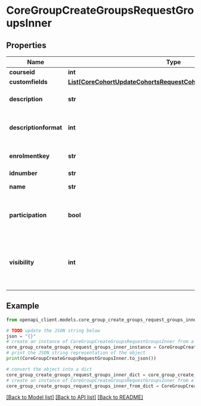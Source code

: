 # CoreGroupCreateGroupsRequestGroupsInner


## Properties

Name | Type | Description | Notes
------------ | ------------- | ------------- | -------------
**courseid** | **int** | id of course | [optional] 
**customfields** | [**List[CoreCohortUpdateCohortsRequestCohortsInnerCustomfieldsInner]**](CoreCohortUpdateCohortsRequestCohortsInnerCustomfieldsInner.md) |  | [optional] 
**description** | **str** | group description text | [optional] [default to 'null']
**descriptionformat** | **int** | description format (1 &#x3D; HTML, 0 &#x3D; MOODLE, 2 &#x3D; PLAIN, or 4 &#x3D; MARKDOWN) | [optional] [default to 1]
**enrolmentkey** | **str** | group enrol secret phrase | [optional] [default to 'null']
**idnumber** | **str** | id number | [optional] 
**name** | **str** | multilang compatible name, course unique | [optional] 
**participation** | **bool** | activity participation enabled? Only for \&quot;all\&quot; and \&quot;members\&quot; visibility. Default true. | [optional] [default to True]
**visibility** | **int** | group visibility mode. 0 &#x3D; Visible to all. 1 &#x3D; Visible to members. 2 &#x3D; See own membership. 3 &#x3D; Membership is hidden. default: 0 | [optional] [default to 0]

## Example

```python
from openapi_client.models.core_group_create_groups_request_groups_inner import CoreGroupCreateGroupsRequestGroupsInner

# TODO update the JSON string below
json = "{}"
# create an instance of CoreGroupCreateGroupsRequestGroupsInner from a JSON string
core_group_create_groups_request_groups_inner_instance = CoreGroupCreateGroupsRequestGroupsInner.from_json(json)
# print the JSON string representation of the object
print(CoreGroupCreateGroupsRequestGroupsInner.to_json())

# convert the object into a dict
core_group_create_groups_request_groups_inner_dict = core_group_create_groups_request_groups_inner_instance.to_dict()
# create an instance of CoreGroupCreateGroupsRequestGroupsInner from a dict
core_group_create_groups_request_groups_inner_from_dict = CoreGroupCreateGroupsRequestGroupsInner.from_dict(core_group_create_groups_request_groups_inner_dict)
```
[[Back to Model list]](../README.md#documentation-for-models) [[Back to API list]](../README.md#documentation-for-api-endpoints) [[Back to README]](../README.md)


